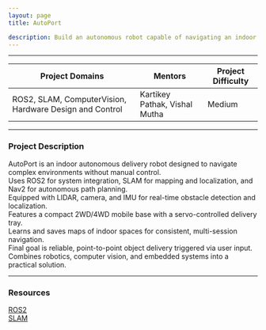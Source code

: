 ```yaml
---
layout: page
title: AutoPort

description: Build an autonomous robot capable of navigating an indoor environment, avoiding obstacles, and delivering items from one location to another.
---
```


---

| Project Domains                                                 | Mentors                             | Project Difficulty |
|-----------------------------------------------------------------|-------------------------------------|--------------------|
| ROS2, SLAM, ComputerVision, Hardware Design and Control         | Kartikey Pathak, Vishal Mutha       | Medium             |

---

### Project Description

AutoPort is an indoor autonomous delivery robot designed to navigate complex environments without manual control.<br>
Uses ROS2 for system integration, SLAM for mapping and localization, and Nav2 for autonomous path planning.<br>
Equipped with LIDAR, camera, and IMU for real-time obstacle detection and localization.<br>
Features a compact 2WD/4WD mobile base with a servo-controlled delivery tray.<br>
Learns and saves maps of indoor spaces for consistent, multi-session navigation.<br>
Final goal is reliable, point-to-point object delivery triggered via user input.<br>
Combines robotics, computer vision, and embedded systems into a practical solution.

---

### Resources
[ROS2](https://youtube.com/playlist?list=PLLSegLrePWgJudpPUof4-nVFHGkB62Izy&si=kqJlnMsh99L60TkX)<br>
[SLAM](https://youtube.com/playlist?list=PLpUPoM7Rgzi_7YWn14Va2FODh7LzADBSm&si=9oM-9PvLa66R8Epj)<br>